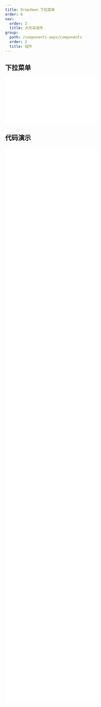 ```yaml
---
title: Dropdown 下拉菜单
order: 0
nav:
  order: 2
  title: 大优采组件
group:
  path: /components-aeps/components
  order: 2
  title: 组件
---
```


## 下拉菜单

<div>
<embed src="@docs-common/dropdown/index.md"></embed>
</div>
        
## 代码演示

<Row gutter=8>

  <Col span=12>
    
  <div class="code-box"><embed src="@abiz-rc-aeps/dropdown/demo/basic-dropdown-aeps.md"></embed></div>
          
  <div class="code-box"><embed src="@abiz-rc-aeps/dropdown/demo/item-dropdown-aeps.md"></embed></div>
          
  <div class="code-box"><embed src="@abiz-rc-aeps/dropdown/demo/trigger-dropdown-aeps.md"></embed></div>
          
  <div class="code-box"><embed src="@abiz-rc-aeps/dropdown/demo/dropdown-button-dropdown-aeps.md"></embed></div>
          
  <div class="code-box"><embed src="@abiz-rc-aeps/dropdown/demo/overlay-visible-dropdown-aeps.md"></embed></div>
          
  <div class="code-box"><embed src="@abiz-rc-aeps/dropdown/demo/menu-full-dropdown-aeps.md"></embed></div>
          
  </Col>
          
  <Col span=12>
    
  <div class="code-box"><embed src="@abiz-rc-aeps/dropdown/demo/placement-dropdown-aeps.md"></embed></div>
          
  <div class="code-box"><embed src="@abiz-rc-aeps/dropdown/demo/arrow-dropdown-aeps.md"></embed></div>
          
  <div class="code-box"><embed src="@abiz-rc-aeps/dropdown/demo/event-dropdown-aeps.md"></embed></div>
          
  <div class="code-box"><embed src="@abiz-rc-aeps/dropdown/demo/sub-menu-dropdown-aeps.md"></embed></div>
          
  <div class="code-box"><embed src="@abiz-rc-aeps/dropdown/demo/context-menu-dropdown-aeps.md"></embed></div>
          
  </Col>
          
</Row>
        
<div><embed src="@docs-common/dropdown/index-api.md"></embed><div>
        